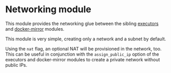# Networking module

This module provides the networking glue between the sibling [executors](https://registry.terraform.io/modules/sourcegraph/executors/aws/4.4.2/submodules/executors) and [docker-mirror](https://registry.terraform.io/modules/sourcegraph/executors/aws/4.4.2/submodules/docker-mirror) modules.

This module is very simple, creating only a network and a subnet by default.

Using the `nat` flag, an optional NAT will be provisioned in the network, too. This can be useful in conjunction with the `assign_public_ip` option of the executors and docker-mirror modules to create a private network without public IPs.
